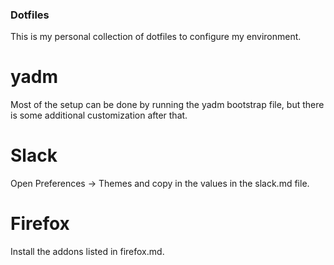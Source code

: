 ### Dotfiles

This is my personal collection of dotfiles to configure my environment. 

# yadm

Most of the setup can be done by running the yadm bootstrap file, but there is some additional customization after that.

# Slack

Open Preferences -> Themes and copy in the values in the slack.md file.

# Firefox

Install the addons listed in firefox.md.